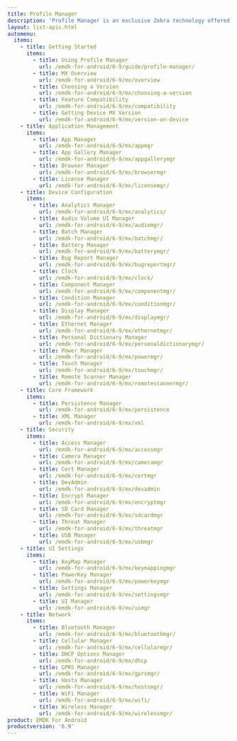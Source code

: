 ```yaml
---
title: Profile Manager
description: 'Profile Manager is an exclusive Zebra technology offered within the EMDK IDE, providing a GUI-based development tool for accessing many of the features provided by Zebra devices. Profile Manager generates the required code automatically, resulting in reduced development time, less coding effort and fewer errors.'
layout: list-apis.html
automenu:
  items:
    - title: Getting Started
      items:
        - title: Using Profile Manager
          url: /emdk-for-android/6-9/guide/profile-manager/
        - title: MX Overview
          url: /emdk-for-android/6-9/mx/overview
        - title: Choosing a Version
          url: /emdk-for-android/6-9/mx/choosing-a-version
        - title: Feature Compatibility
          url: /emdk-for-android/6-9/mx/compatibility
        - title: Getting Device MX Version
          url: /emdk-for-android/6-9/mx/version-on-device
    - title: Application Management
      items:
        - title: App Manager
          url: /emdk-for-android/6-9/mx/appmgr
        - title: App Gallery Manager
          url: /emdk-for-android/6-9/mx/appgallerymgr
        - title: Browser Manager
          url: /emdk-for-android/6-9/mx/browsermgr
        - title: License Manager 
          url: /emdk-for-android/6-9/mx/licensemgr/
    - title: Device Configuration
      items:
        - title: Analytics Manager
          url: /emdk-for-android/6-9/mx/analytics/
        - title: Audio Volume UI Manager
          url: /emdk-for-android/6-9/mx/audiomgr/
        - title: Batch Manager
          url: /emdk-for-android/6-9/mx/batchmgr/
        - title: Battery Manager
          url: /emdk-for-android/6-9/mx/batterymgr/
        - title: Bug Report Manager
          url: /emdk-for-android/6-9/mx/bugreportmgr/
        - title: Clock
          url: /emdk-for-android/6-9/mx/clock/
        - title: Component Manager
          url: /emdk-for-android/6-9/mx/componentmgr/
        - title: Condition Manager
          url: /emdk-for-android/6-9/mx/conditionmgr/
        - title: Display Manager
          url: /emdk-for-android/6-9/mx/displaymgr/
        - title: Ethernet Manager
          url: /emdk-for-android/6-9/mx/ethernetmgr/
        - title: Personal Dictionary Manager
          url: /emdk-for-android/6-9/mx/personaldictionarymgr/
        - title: Power Manager
          url: /emdk-for-android/6-9/mx/powermgr/
        - title: Touch Manager
          url: /emdk-for-android/6-9/mx/touchmgr/
        - title: Remote Scanner Manager
          url: /emdk-for-android/6-9/mx/remotescannermgr/
    - title: Core Framework
      items:
        - title: Persistence Manager
          url: /emdk-for-android/6-9/mx/persistence
        - title: XML Manager
          url: /emdk-for-android/6-9/mx/xml
    - title: Security
      items:
        - title: Access Manager
          url: /emdk-for-android/6-9/mx/accessmgr
        - title: Camera Manager
          url: /emdk-for-android/6-9/mx/cameramgr
        - title: Cert Manager
          url: /emdk-for-android/6-9/mx/certmgr
        - title: DevAdmin
          url: /emdk-for-android/6-9/mx/devadmin
        - title: Encrypt Manager
          url: /emdk-for-android/6-9/mx/encryptmgr
        - title: SD Card Manager
          url: /emdk-for-android/6-9/mx/sdcardmgr
        - title: Threat Manager
          url: /emdk-for-android/6-9/mx/threatmgr
        - title: USB Manager
          url: /emdk-for-android/6-9/mx/usbmgr
    - title: UI Settings
      items:
        - title: KeyMap Manager
          url: /emdk-for-android/6-9/mx/keymappingmgr
        - title: PowerKey Manager
          url: /emdk-for-android/6-9/mx/powerkeymgr
        - title: Settings Manager
          url: /emdk-for-android/6-9/mx/settingsmgr
        - title: UI Manager
          url: /emdk-for-android/6-9/mx/uimgr
    - title: Network
      items:
        - title: Bluetooth Manager
          url: /emdk-for-android/6-9/mx/bluetoothmgr/
        - title: Cellular Manager
          url: /emdk-for-android/6-9/mx/cellularmgr/
        - title: DHCP Options Manager
          url: /emdk-for-android/6-9/mx/dhcp
        - title: GPRS Manager
          url: /emdk-for-android/6-9/mx/gprsmgr/
        - title: Hosts Manager
          url: /emdk-for-android/6-9/mx/hostsmgr/
        - title: WiFi Manager
          url: /emdk-for-android/6-9/mx/wifi/
        - title: Wireless Manager
          url: /emdk-for-android/6-9/mx/wirelessmgr/
product: EMDK For Android
productversion: '6.9'
---
```


<!-- 4/24/18: 

DataWedge configuration through Profile Manager Data Capture was terminated in 6.8. 
All functions are now available through DW intent APIs 

All guides below were updated with a note to that effect. 

    - title: Data Capture
      items:
        - title: Activity Selection
          url: /emdk-for-android/6-9/mx/data-capture/activity
        - title: Barcode Input
          url: /emdk-for-android/6-9/mx/data-capture/barcode
        - title: Data Capture Plus
          url: /emdk-for-android/6-9/mx/data-capture/data-capture-plus
        - title: Int Output
          url: /emdk-for-android/6-9/mx/data-capture/intent
        - title: IP Output
          url: /emdk-for-android/6-9/mx/data-capture/IP
        - title: Keystroke Output
          url: /emdk-for-android/6-9/mx/data-capture/keystroke
        - title: MSR Input
          url: /emdk-for-android/6-9/mx/data-capture/msr


 -->